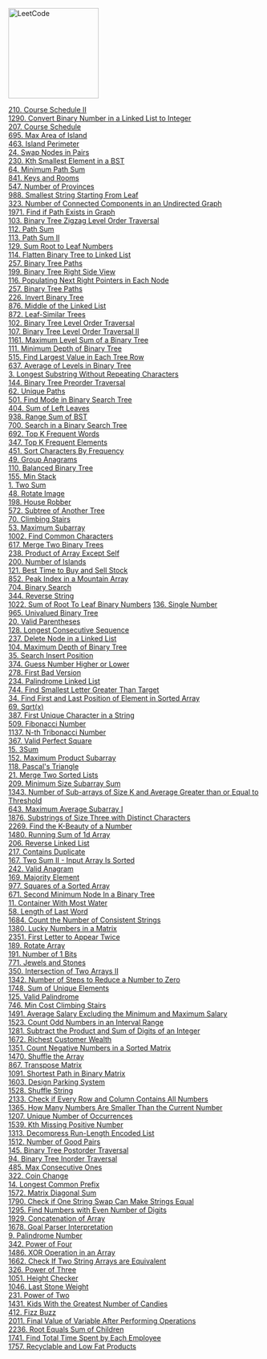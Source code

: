 [<img src="https://assets.leetcode.com/static_assets/public/webpack_bundles/images/logo-dark.e99485d9b.svg" alt="LeetCode" width="180"/>](https://leetcode.com/)

[210. Course Schedule II](first-100/210) \
[1290. Convert Binary Number in a Linked List to Integer](second-100/1290) \
[207. Course Schedule](first-100/207) \
[695. Max Area of Island](first-100/695) \
[463. Island Perimeter](first-100/463/main.py) \
[24. Swap Nodes in Pairs](first-100/24) \
[230. Kth Smallest Element in a BST](first-100/230) \
[64. Minimum Path Sum](first-100/64) \
[841. Keys and Rooms](first-100/841) \
[547. Number of Provinces](first-100/547/main.py) \
[988. Smallest String Starting From Leaf](second-100/988) \
[323. Number of Connected Components in an Undirected Graph](first-100/323) \
[1971. Find if Path Exists in Graph](second-100/1971) \
[103. Binary Tree Zigzag Level Order Traversal](first-100/103) \
[112. Path Sum](first-100/112) \
[113. Path Sum II](first-100/113) \
[129. Sum Root to Leaf Numbers](first-100/129) \
[114. Flatten Binary Tree to Linked List](first-100/114) \
[257. Binary Tree Paths](first-100/257) \
[199. Binary Tree Right Side View](first-100/199) \
[116. Populating Next Right Pointers in Each Node](first-100/116) \
[257. Binary Tree Paths](first-100/257/main.py) \
[226. Invert Binary Tree](first-100/226) \
[876. Middle of the Linked List](first-100/876) \
[872. Leaf-Similar Trees](first-100/872) \
[102. Binary Tree Level Order Traversal](first-100/102) \
[107. Binary Tree Level Order Traversal II](first-100/107) \
[1161. Maximum Level Sum of a Binary Tree](second-100/1161) \
[111. Minimum Depth of Binary Tree](first-100/111) \
[515. Find Largest Value in Each Tree Row](first-100/515) \
[637. Average of Levels in Binary Tree](first-100/637/main.py) \
[3. Longest Substring Without Repeating Characters](first-100/3) \
[144. Binary Tree Preorder Traversal](first-100/144) \
[62. Unique Paths](first-100/62) \
[501. Find Mode in Binary Search Tree](first-100/501) \
[404. Sum of Left Leaves](first-100/404) \
[938. Range Sum of BST](first-100/938) \
[700. Search in a Binary Search Tree](first-100/700) \
[692. Top K Frequent Words](first-100/692) \
[347. Top K Frequent Elements](first-100/347) \
[451. Sort Characters By Frequency](first-100/451) \
[49. Group Anagrams](first-100/49) \
[110. Balanced Binary Tree](first-100/110) \
[155. Min Stack](first-100/155) \
[1. Two Sum](first-100/1) \
[48. Rotate Image](first-100/48) \
[198. House Robber](first-100/198) \
[572. Subtree of Another Tree](first-100/572) \
[70. Climbing Stairs](first-100/70) \
[53. Maximum Subarray](first-100/53) \
[1002. Find Common Characters](second-100/1002) \
[617. Merge Two Binary Trees](first-100/617) \
[238. Product of Array Except Self](first-100/238) \
[200. Number of Islands](first-100/200) \
[121. Best Time to Buy and Sell Stock](first-100/121) \
[852. Peak Index in a Mountain Array](first-100/852)  \
[704. Binary Search](first-100/704/main.py) \
[344. Reverse String](first-100/344) \
[1022. Sum of Root To Leaf Binary Numbers](second-100/1022)
[136. Single Number](first-100/136) \
[965. Univalued Binary Tree](first-100/965) \
[20. Valid Parentheses](first-100/20) \
[128. Longest Consecutive Sequence](first-100/128) \
[237. Delete Node in a Linked List](first-100/237) \
[104. Maximum Depth of Binary Tree](first-100/104) \
[35. Search Insert Position](first-100/35) \
[374. Guess Number Higher or Lower](first-100/374/main.py) \
[278. First Bad Version](first-100/278) \
[234. Palindrome Linked List](first-100/234) \
[744. Find Smallest Letter Greater Than Target](first-100/744) \
[34. Find First and Last Position of Element in Sorted Array](first-100/34) \
[69. Sqrt(x)](first-100/69) \
[387. First Unique Character in a String](first-100/387) \
[509. Fibonacci Number](first-100/509) \
[1137. N-th Tribonacci Number](second-100/1137) \
[367. Valid Perfect Square](first-100/367) \
[15. 3Sum](first-100/15) \
[152. Maximum Product Subarray](first-100/152) \
[118. Pascal's Triangle](first-100/118) \
[21. Merge Two Sorted Lists](first-100/21) \
[209. Minimum Size Subarray Sum](first-100/209) \
[1343. Number of Sub-arrays of Size K and Average Greater than or Equal to Threshold](second-100/1343/1343) \
[643. Maximum Average Subarray I](first-100/643) \
[1876. Substrings of Size Three with Distinct Characters](second-100/1876) \
[2269. Find the K-Beauty of a Number](second-100/2269/main.py) \
[1480. Running Sum of 1d Array](second-100/1480) \
[206. Reverse Linked List](first-100/206) \
[217. Contains Duplicate](first-100/217) \
[167. Two Sum II - Input Array Is Sorted](first-100/167) \
[242. Valid Anagram](first-100/242) \
[169. Majority Element](first-100/169) \
[977. Squares of a Sorted Array](second-100/977) \
[671. Second Minimum Node In a Binary Tree](first-100/671) \
[11. Container With Most Water](first-100/11) \
[58. Length of Last Word](first-100/58) \
[1684. Count the Number of Consistent Strings](second-100/1684) \
[1380. Lucky Numbers in a Matrix](second-100/1380) \
[2351. First Letter to Appear Twice](second-100/2351) \
[189. Rotate Array](first-100/189) \
[191. Number of 1 Bits](first-100/191) \
[771. Jewels and Stones](first-100/771) \
[350. Intersection of Two Arrays II](first-100/350) \
[1342. Number of Steps to Reduce a Number to Zero](second-100/1342/main.py) \
[1748. Sum of Unique Elements](second-100/1748) \
[125. Valid Palindrome](first-100/125) \
[746. Min Cost Climbing Stairs](first-100/746) \
[1491. Average Salary Excluding the Minimum and Maximum Salary](second-100/1491/main.py) \
[1523. Count Odd Numbers in an Interval Range](second-100/1523) \
[1281. Subtract the Product and Sum of Digits of an Integer](second-100/1281/main.py) \
[1672. Richest Customer Wealth](second-100/1672) \
[1351. Count Negative Numbers in a Sorted Matrix](second-100/1351/main.py) \
[1470. Shuffle the Array](second-100/1470) \
[867. Transpose Matrix](first-100/867) \
[1091. Shortest Path in Binary Matrix](second-100/1091) \
[1603. Design Parking System](second-100/1603) \
[1528. Shuffle String](second-100/1528) \
[2133. Check if Every Row and Column Contains All Numbers](second-100/2133) \
[1365. How Many Numbers Are Smaller Than the Current Number](second-100/1365) \
[1207. Unique Number of Occurrences](second-100/1207) \
[1539. Kth Missing Positive Number](second-100/1539) \
[1313. Decompress Run-Length Encoded List](second-100/1313) \
[1512. Number of Good Pairs](second-100/1512) \
[145. Binary Tree Postorder Traversal](first-100/145) \
[94. Binary Tree Inorder Traversal](first-100/94) \
[485. Max Consecutive Ones](first-100/485) \
[322. Coin Change](first-100/322) \
[14. Longest Common Prefix](first-100/14) \
[1572. Matrix Diagonal Sum](second-100/1572) \
[1790. Check if One String Swap Can Make Strings Equal](second-100/1790) \
[1295. Find Numbers with Even Number of Digits](second-100/1295) \
[1929. Concatenation of Array](second-100/1929) \
[1678. Goal Parser Interpretation](second-100/1678) \
[9. Palindrome Number](first-100/9) \
[342. Power of Four](first-100/342) \
[1486. XOR Operation in an Array](second-100/1486) \
[1662. Check If Two String Arrays are Equivalent](second-100/1662) \
[326. Power of Three](first-100/326) \
[1051. Height Checker](second-100/1051) \
[1046. Last Stone Weight](second-100/1046) \
[231. Power of Two](first-100/231) \
[1431. Kids With the Greatest Number of Candies](second-100/1431) \
[412. Fizz Buzz](first-100/412/main.py) \
[2011. Final Value of Variable After Performing Operations](second-100/2011) \
[2236. Root Equals Sum of Children](second-100/2236) \
[1741. Find Total Time Spent by Each Employee](second-100/1741) \
[1757. Recyclable and Low Fat Products](second-100/1757)